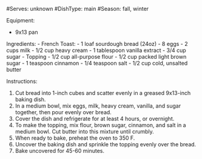 #Serves: unknown
#DishType: main
#Season: fall, winter

Equipment:
- 9x13 pan

Ingredients:
    - French Toast:
        - 1 loaf sourdough bread (24oz)
        - 8 eggs
        - 2 cups milk
        - 1/2 cup heavy cream
        - 1 tablespoon vanilla extract
        - 3/4 cup sugar
    - Topping
        - 1/2 cup all-purpose flour
        - 1/2 cup packed light brown sugar
        - 1 teaspoon cinnamon
        - 1/4 teaspoon salt
        - 1/2 cup cold, unsalted butter

Instructions:
1. Cut bread into 1-inch cubes and scatter evenly in a greased 9x13-inch baking dish.
2. In a medium bowl, mix eggs, milk, heavy cream, vanilla, and sugar together, then pour evenly
over bread.
3. Cover the dish and refrigerate for at least 4 hours, or overnight.
4. To make the topping, mix flour, brown sugar, cinnamon, and salt in a medium bowl. Cut butter
into this mixture until crumbly.
5. When ready to bake, preheat the oven to 350 F.
6. Uncover the baking dish and sprinkle the topping evenly over the bread.
7. Bake uncovered for 45-60 minutes.
